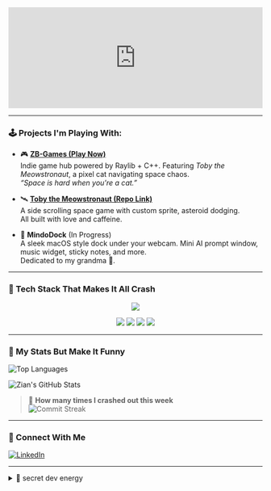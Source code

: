 <!-- README.md for zianBytes -->

<p align="center">
  <iframe src="https://zianbytes.github.io/banner/" width="100%" height="200" style="border:none;"></iframe>
</p>

---

### 🕹️ Projects I'm Playing With:

- 🎮 **[ZB-Games (Play Now) ](https://github.com/zianBytes/ZB-GAMES)**  
  Indie game hub powered by Raylib + C++. Featuring *Toby the Meowstronaut*, a pixel cat navigating space chaos.  
  _“Space is hard when you're a cat.”_

- 🛰️ **[Toby the Meowstronaut (Repo Link)](https://github.com/zianBytes/TobyTheMeowstronaut)**  
  A side scrolling space game with custom sprite, asteroid dodging.  
  All built with love and caffeine.

- 🧠 **MindoDock** (In Progress)  
  A sleek macOS style dock under your webcam. Mini AI prompt window, music widget, sticky notes, and more.  
  Dedicated to my grandma 💚.

---

### 💾 Tech Stack That Makes It All Crash

<p align="center">
  <img src="https://skillicons.dev/icons?i=cpp,html,css,js,nodejs,swift&theme=dark" />
</p>

<p align="center">
  <img src="https://img.shields.io/badge/Raylib-5.0-brightgreen?style=for-the-badge&logo=raylib&logoColor=white" />
  <img src="https://img.shields.io/badge/Three.js-000000?style=for-the-badge&logo=three.js&logoColor=white" />
  <img src="https://img.shields.io/badge/SwiftUI-FA7343?style=for-the-badge&logo=swift&logoColor=white" />
  <img src="https://img.shields.io/badge/Emscripten-FF6600?style=for-the-badge&logo=javascript&logoColor=white" />
</p>

---

### 🧮 My Stats But Make It Funny

![Top Languages](https://github-readme-stats.vercel.app/api/top-langs/?username=zianBytes&layout=compact&theme=tokyonight)

![Zian's GitHub Stats](https://github-readme-stats.vercel.app/api?username=zianBytes&show_icons=true&theme=radical)

> 🚨 **How many times I crashed out this week**  
> ![Commit Streak](https://github-readme-streak-stats.herokuapp.com/?user=zianBytes&theme=radical)

---

### 🔗 Connect With Me

[![LinkedIn](https://img.shields.io/badge/Mohammed%20Vhuyya-blue?style=flat&logo=linkedin&logoColor=white)](https://www.linkedin.com/in/mohammed-vhuyya/)

---

<details>
<summary>🧪 secret dev energy</summary>

```bash
$ whoami
> Indie Game Dev, CS Student, Pixel Wizard
$ crash --out
> Committed to chaos. Literally.
 

